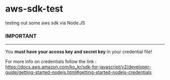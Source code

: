 # aws-sdk-test
testing out some aws sdk via Node.JS

### IMPORTANT
-------------
You **must have your access key and secret key** in your credential file!

For more info on credentials follow the link : <https://docs.aws.amazon.com/ko_kr/sdk-for-javascript/v2/developer-guide/getting-started-nodejs.html#getting-started-nodejs-credentials>
